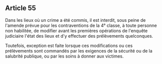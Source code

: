 Article 55
----
Dans les lieux où un crime a été commis, il est interdit, sous peine de l'amende
prévue pour les contraventions de la 4° classe, à toute personne non habilitée,
de modifier avant les premières opérations de l'enquête judiciaire l'état des
lieux et d'y effectuer des prélèvements quelconques.

Toutefois, exception est faite lorsque ces modifications ou ces prélèvements
sont commandés par les exigences de la sécurité ou de la salubrité publique, ou
par les soins à donner aux victimes.
